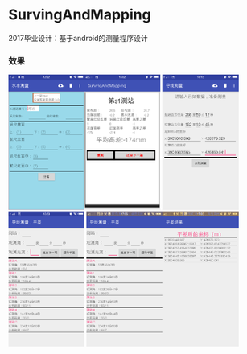 # SurvingAndMapping
2017毕业设计：基于android的测量程序设计


### 效果

<img src="screenshot/1.png" width="30%" height="30%"/><img src="screenshot/2.png" width="30%" height="30%"/>
<img src="screenshot/4.png" width="30%" height="30%"/><img src="screenshot/5.png" width="30%" height="30%"/>
<img src="screenshot/6.png" width="30%" height="30%"/><img src="screenshot/7.png" width="30%" height="30%"/>



